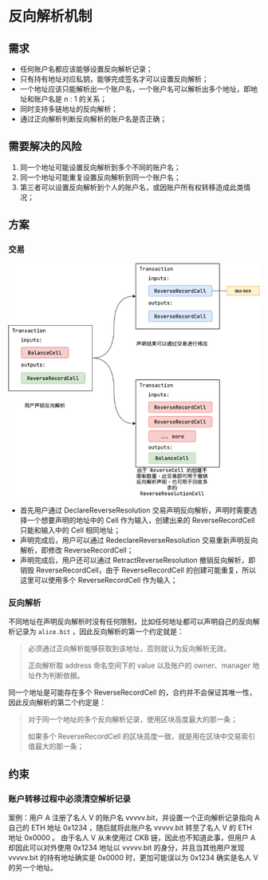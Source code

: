 # 反向解析机制


## 需求

- 任何账户名都应该能够设置反向解析记录；
- 只有持有地址对应私钥，能够完成签名才可以设置反向解析；
- 一个地址应该只能解析出一个账户名，一个账户名可以解析出多个地址，即地址和账户名是 n : 1 的关系；
- 同时支持多链地址的反向解析；
- 通过正向解析判断反向解析的账户名是否正确；

## 需要解决的风险

1. 同一个地址可能设置反向解析到多个不同的账户名；
2. 同一个地址可能重复设置反向解析到同一个账户名；
3. 第三者可以设置反向解析到个人的账户名，或因账户所有权转移造成此类情况；

## 方案

### 交易

![reverse-resolution](reverse-resolution.png)

- 首先用户通过 DeclareReverseResolution 交易声明反向解析，声明时需要选择一个想要声明的地址中的 Cell 作为输入，创建出来的 ReverseRecordCell 只能和输入中的 Cell 相同地址；
- 声明完成后，用户可以通过 RedeclareReverseResolution 交易重新声明反向解析，即修改 ReverseRecordCell；
- 声明完成后，用户还可以通过 RetractReverseResolution 撤销反向解析，即销毁 ReverseRecordCell，由于 ReverseRecordCell 的创建可能重复，所以这里可以使用多个 ReverseRecordCell 作为输入；

### 反向解析

不同地址在声明反向解析时没有任何限制，比如任何地址都可以声明自己的反向解析记录为 `alice.bit` ，因此反向解析的第一个约定就是：

> 必须通过正向解析能够获取到该地址，否则就认为反向解析无效。
>
> 正向解析取 address 命名空间下的 value 以及账户的 owner、manager 地址作为判断依据。

同一个地址是可能存在多个 ReverseRecordCell 的，合约并不会保证其唯一性，因此反向解析的第二个约定是：

>对于同一个地址的多个反向解析记录，使用区块高度最大的那一条；
>
>如果多个 ReverseRecordCell 的区块高度一致，就是用在区块中交易索引值最大的那一条；

## 约束

### 账户转移过程中必须清空解析记录

案例：用户 A 注册了名人 V 的账户名 vvvvv.bit，并设置一个正向解析记录指向 A 自己的 ETH 地址 0x1234 ，随后就将此账户名 vvvvv.bit 转至了名人 V 的 ETH 地址 0x0000 。
由于名人 V 从未使用过 CKB 链，因此也不知道此事，但用户 A 却因此可以对外使用 0x1234 地址以 vvvvv.bit 的身分，并且当其他用户发现 vvvvv.bit 的持有地址确实是 0x0000 时，更加可能误以为 0x1234 确实是名人 V 的另一个地址。

